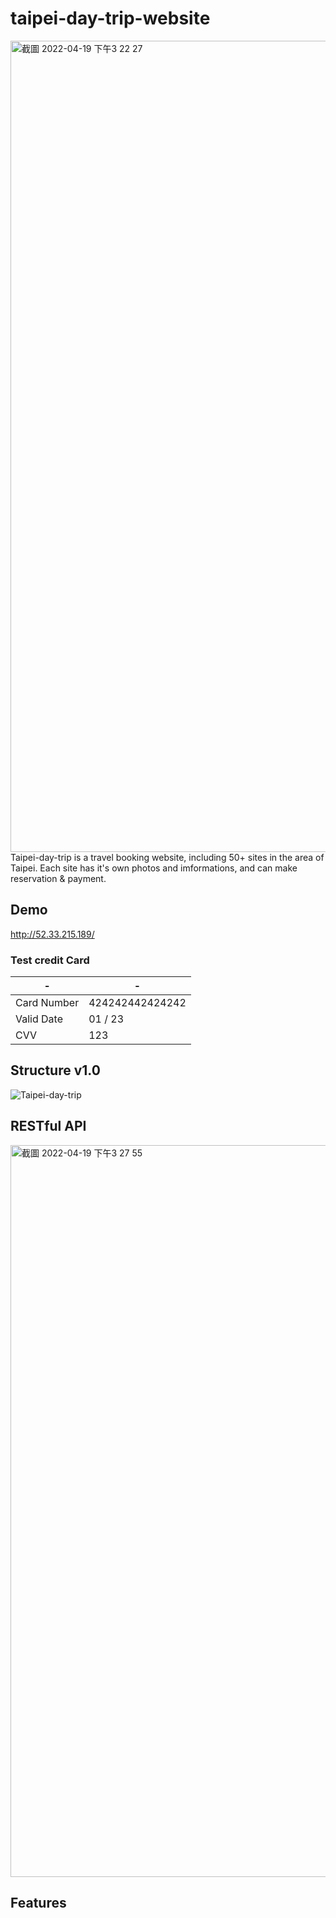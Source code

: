 # taipei-day-trip-website
<img width="1298" alt="截圖 2022-04-19 下午3 22 27" src="https://user-images.githubusercontent.com/56625237/163948108-c247f9ff-5f14-401f-b83c-1368ad723d55.png">
Taipei-day-trip is a travel booking website, including 50+ sites in the area of Taipei.
Each site has it's own photos and imformations, and can make reservation & payment.

## Demo
http://52.33.215.189/
### Test credit Card
| - | - |
| -------- | -------- |
| Card Number	 | 424242442424242 |
| Valid Date	 | 01 / 23 |
| CVV	 | 123 |


## Structure v1.0
![Taipei-day-trip](https://user-images.githubusercontent.com/56625237/163948646-ef1e6651-27c3-4abc-92f0-be8589b7568b.png)

## RESTful API
<img width="1171" alt="截圖 2022-04-19 下午3 27 55" src="https://user-images.githubusercontent.com/56625237/163949045-541004ba-0a1b-4cc5-a093-99d0ebe3a72a.png">

## Features

## 
